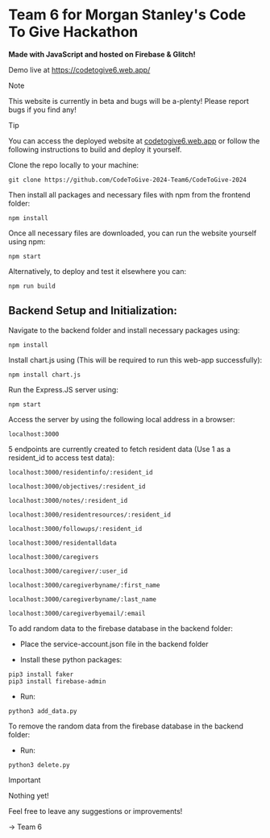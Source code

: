 # Team 6 for Morgan Stanley's Code To Give Hackathon
**Made with JavaScript and hosted on Firebase & Glitch!**

Demo live at https://codetogive6.web.app/
>[!NOTE]
>This website is currently in beta and bugs will be a-plenty! Please report bugs if you find any!

>[!TIP]
>You can access the deployed website at [codetogive6.web.app](https://codetogive6.web.app) or follow the following instructions to build and deploy it yourself.

Clone the repo locally to your machine:
```
git clone https://github.com/CodeToGive-2024-Team6/CodeToGive-2024
```

Then install all packages and necessary files with npm from the frontend folder:
```
npm install
```

Once all necessary files are downloaded, you can run the website yourself using npm:
```
npm start
```

Alternatively, to deploy and test it elsewhere you can:
```
npm run build
```

## Backend Setup and Initialization:
Navigate to the backend folder and install necessary packages using:
```
npm install
```
Install chart.js using (This will be required to run this web-app successfully):

```
npm install chart.js
```

Run the Express.JS server using:
```
npm start
```

Access the server by using the following local address in a browser:
```
localhost:3000
```

5 endpoints are currently created to fetch resident data (Use 1 as a resident_id to access test data):
```
localhost:3000/residentinfo/:resident_id
```
```
localhost:3000/objectives/:resident_id
```
```
localhost:3000/notes/:resident_id
```
```
localhost:3000/residentresources/:resident_id
```
```
localhost:3000/followups/:resident_id
```

```
localhost:3000/residentalldata
```

```
localhost:3000/caregivers
```

```
localhost:3000/caregiver/:user_id
```

```
localhost:3000/caregiverbyname/:first_name

```

```
localhost:3000/caregiverbyname/:last_name
```
```
localhost:3000/caregiverbyemail/:email
```

To add random data to the firebase database in the backend folder:
- Place the service-account.json file in the backend folder

- Install these python packages:
```
pip3 install faker
pip3 install firebase-admin
```
- Run:
```
python3 add_data.py
```

To remove the random data from the firebase database in the backend folder:
- Run:
```
python3 delete.py
```
>[!IMPORTANT]
> Nothing yet!

Feel free to leave any suggestions or improvements!

-> Team 6
